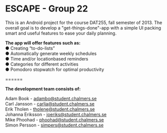 ESCAPE - Group 22
======
This is an Android project for the course DAT255, fall semester of 2013.
The overall goal is to develop a "get-things-done"-app with a simple UI packing smart and useful features to ease your daily planning. 

<b>The app will offer features such as:</b> <br>
● Creating “to-do-lists” <br>
● Automatically generate weekly schedules<br>
● Time and/or locationbased reminders <br>
● Categories for different activities <br>
● Pomodoro stopwatch for optimal productivity

======

<b>The development team consists of:</b><br>

Adam Book - adambo@student.chalmers.se <br>
Carl Jansson - carlja@student.chalmers.se <br>
Erik Tholen - tholene@student.chalmers.se <br>
Johanna Eriksson - joeriks@student.chalmers.se <br>
Mike Phoohad - phoohad@student.chalmers.se <br>
Simon Persson - simpers@student.chalmers.se <br>






